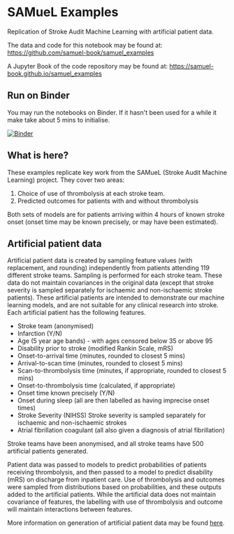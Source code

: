 # SAMueL Examples

Replication of Stroke Audit Machine Learning with artificial patient data.

The data and code for this notebook may be found at: https://github.com/samuel-book/samuel_examples

A Jupyter Book of the code repository may be found at: https://samuel-book.github.io/samuel_examples

## Run on Binder

You may run the notebooks on Binder. If it hasn't been used for a while it make take about 5 mins to initialise.

[![Binder](https://mybinder.org/badge_logo.svg)](https://mybinder.org/v2/gh/samuel-book/samuel_examples/main)

## What is here?

These examples replicate key work from the SAMueL (Stroke Audit Machine Learning) project. They cover two areas:

1) Choice of use of thrombolysis at each stroke team.
2) Predicted outcomes for patients with and without thrombolysis

Both sets of models are for patients arriving within 4 hours of known stroke onset (onset time may be known precisely, or may have been estimated).

## Artificial patient data

Artificial patient data is created by sampling feature values (with replacement, and rounding) independently from patients attending 119 different stroke teams. Sampling is performed for each stroke team. These data do not maintain covariances in the original data (except that stroke severity is sampled separately for ischaemic and non-ischaemic stroke patients). These artificial patients are intended to demonstrate our machine learning models, and are not suitable for any clinical research into stroke. Each artificial patient has the following features.

* Stroke team (anonymised)
* Infarction (Y/N)
* Age (5 year age bands) - with ages censored below 35 or above 95
* Disability prior to stroke (modified Rankin Scale, mRS)
* Onset-to-arrival time (minutes, rounded to closest 5 mins)
* Arrival-to-scan time (minutes, rounded to closest 5 mins)
* Scan-to-thrombolysis time (minutes, if appropriate, rounded to closest 5 mins)
* Onset-to-thrombolysis time (calculated, if appropriate)
* Onset time known precisely (Y/N)
* Onset during sleep (all are then labelled as having imprecise onset times)
* Stroke Severity (NIHSS)
    Stroke severity is sampled separately for ischaemic and non-ischaemic strokes
* Atrial fibrillation coagulant (all also given a diagnosis of atrial fibrillation)

Stroke teams have been anonymised, and all stroke teams have 500 artificial patients generated.

Patient data was passed to models to predict probabilities of patients receiving thrombolysis, and then passed to a model to predict disability (mRS) on discharge from inpatient care. Use of thrombolysis and outcomes were sampled from distributions based on probabilities, and these outputs added to the artificial patients. While the artificial data does not maintain covariance of features, the labelling with use of thrombolysis and outcome will maintain interactions between features.

More information on generation of artificial patient data may be found [here](https://github.com/samuel-book/samuel_2_production/blob/main/5_artificial_data.ipynb).
